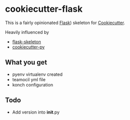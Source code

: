 # cookiecutter-flask

This is a fairly opinionated [Flask](https://github.com/audreyr/cookiecutter)) skeleton for
[Cookiecutter](https://github.com/audreyr/cookiecutter).

Heavily influenced by

  * [flask-skeleton](https://github.com/ryankanno/flask-skeleton)
  * [cookiecutter-py](https://github.com/ryankanno/cookiecutter-py)

## What you get

  * pyenv virtualenv created
  * teamocil yml file
  * konch configuration

## Todo

  * Add version into __init__.py
